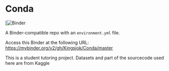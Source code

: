 # Conda
[![Binder](https://github.com/Kingsjok/Conda)

A Binder-compatible repo with an `environment.yml` file.

Access this Binder at the following URL:
https://mybinder.org/v2/gh/Kingsjok/Conda/master

This is a student tutoring project. Datasets and part of the sourcecode used here are from Kaggle  
